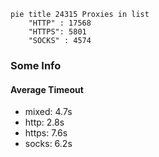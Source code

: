 
```mermaid
pie title 24315 Proxies in list
    "HTTP" : 17568
    "HTTPS": 5801
    "SOCKS" : 4574
```

### Some Info
#### Average Timeout

- mixed: 4.7s
- http: 2.8s
- https: 7.6s
- socks: 6.2s